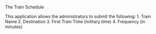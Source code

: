 The Train Schedule

This application allows the administrators to submit the following: 
    1. Train Name 
    2. Destination 
    3. First Train Time (military time) 
    4. Frequency (in minutes)

